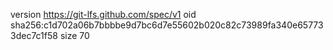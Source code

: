 version https://git-lfs.github.com/spec/v1
oid sha256:c1d702a06b7bbbbe9d7bc6d7e55602b020c82c73989fa340e657733dec7c1f58
size 70
